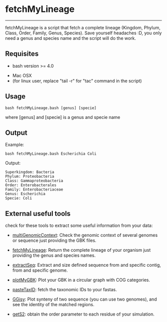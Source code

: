 # fetchMyLineage
----

fetchMyLineage is a script that fetch a complete lineage (Kingdom, Phylum, Class, Order, Family, Genus, Species).
Save yourself headaches :D, you only need a genus and species name and the script will do the work.

## Requisites
* bash version >= 4.0
+ Mac OSX
+ (for linux user, replace "tail -r" for "tac" command in the script)

## Usage
	bash fetchMyLineage.bash [genus] [specie]
where [genus] and [specie] is a genus and specie name

## Output

Example:
	
	bash fetchMyLineage.bash Escherichia Coli
Output:

	Superkingdom: Bacteria
	Phylum: Proteobacteria
	Class: Gammaproteobacteria
	Order: Enterobacterales
	Family: Enterobacteriaceae
	Genus: Escherichia
	Specie: Coli
	
	
## External useful tools
check for these tools to extract some useful information from your data:

* [multiGenomicContext](https://github.com/Sanrrone/multiGenomicContext): Check the genomic context of several genomes or sequence just providing the GBK files.

* [fetchMyLineage](https://github.com/Sanrrone/fetchMyLineage): Return the complete lineage of your organism just providing the genus and species names.

* [extractSeq](https://github.com/Sanrrone/extractSeq): Extract and size defined sequence from and specific contig, from and specific genome.

* [plotMyGBK](https://github.com/Sanrrone/plotMyGBK): Plot your GBK in a circular graph with COG categories.

* [pasteTaxID](https://github.com/Sanrrone/pasteTaxID): fetch the taxonomic IDs to your fastas.

* [GGisy](https://github.com/Sanrrone/GGisy): Plot synteny of two sequence (you can use two genomes), and see the identity of the matched regions.

* [getS2](https://github.com/Sanrrone/getS2): obtain the order parameter to each residue of your simulation.
